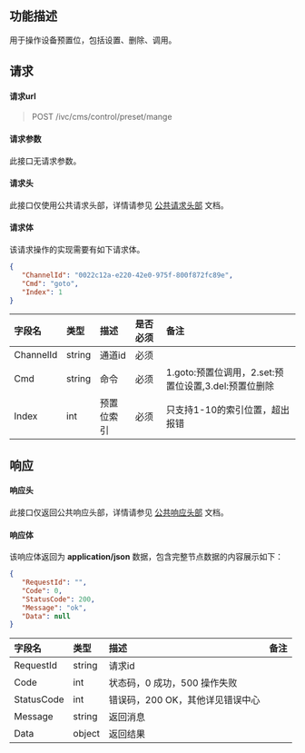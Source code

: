 ## 功能描述

用于操作设备预置位，包括设置、删除、调用。

## 请求

#### 请求url

> POST /ivc/cms/control/preset/mange

#### 请求参数

此接口无请求参数。

#### 请求头

此接口仅使用公共请求头部，详情请参见 [公共请求头部](https://cloud.tencent.com/document/product/1344/50451) 文档。

#### 请求体

该请求操作的实现需要有如下请求体。

```json
{
   "ChannelId": "0022c12a-e220-42e0-975f-800f872fc89e",
   "Cmd": "goto",
   "Index": 1
}
```

| 字段名    | 类型   | 描述       | 是否必须 | 备注                                                 |
| :-------- | :----- | :--------- | :------- | :--------------------------------------------------- |
| ChannelId | string | 通道id     | 必须     |                                                      |
| Cmd       | string | 命令       | 必须     | 1.goto:预置位调用，2.set:预置位设置,3.del:预置位删除 |
| Index     | int    | 预置位索引 | 必须     | 只支持1-10的索引位置，超出报错                       |



## 响应

#### 响应头

此接口仅返回公共响应头部，详情请参见 [公共响应头部](https://cloud.tencent.com/document/product/1344/50452) 文档。

#### 响应体

该响应体返回为 **application/json** 数据，包含完整节点数据的内容展示如下：

```json
{
   "RequestId": "",
   "Code": 0,
   "StatusCode": 200,
   "Message": "ok",
   "Data": null
}
```

| 字段名     | 类型   | 描述                             | 备注 |
| :--------- | :----- | :------------------------------- | :--- |
| RequestId  | string | 请求id                           |      |
| Code       | int    | 状态码，0 成功，500 操作失败     |      |
| StatusCode | int    | 错误码，200 OK，其他详见错误中心 |      |
| Message    | string | 返回消息                         |      |
| Data       | object | 返回结果                         |      |

